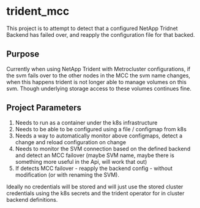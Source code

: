 # trident_mcc
This project is to attempt to detect that a configured NetApp Tridnet Backend has failed 
over, and reapply the configuration file for that backed.

## Purpose
Currently when using NetApp Trident with Metrocluster configurations, if the svm fails over to
the other nodes in the MCC the svm name changes, when this happens trident is not longer able 
to manage volumes on this svm. Though underlying storage access to these volumes continues fine.

## Project Parameters
  1. Needs to run as a container under the k8s infrastructure
  2. Needs to be able to be configured using a file / configmap from k8s
  3. Needs a way to automatically monitor above configmaps, detect a change and reload configuration on change
  4. Needs to monitor the SVM connection based on the defined backend and detect an MCC failover (maybe SVM name, maybe there is something more useful in the Api, will work that out)
  5. If detects MCC failover - reapply the backend config - without modification (or with renaming the SVM).


Ideally no credentials will be stored and will just use the stored cluster credentials using the k8s secrets and the trident operator for in cluster backend definitions.



